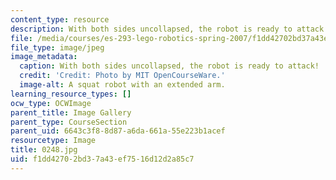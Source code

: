 ```yaml
---
content_type: resource
description: With both sides uncollapsed, the robot is ready to attack!
file: /media/courses/es-293-lego-robotics-spring-2007/f1dd42702bd37a43ef7516d12d2a85c7_0248.jpg
file_type: image/jpeg
image_metadata:
  caption: With both sides uncollapsed, the robot is ready to attack!
  credit: 'Credit: Photo by MIT OpenCourseWare.'
  image-alt: A squat robot with an extended arm.
learning_resource_types: []
ocw_type: OCWImage
parent_title: Image Gallery
parent_type: CourseSection
parent_uid: 6643c3f8-8d87-a6da-661a-55e223b1acef
resourcetype: Image
title: 0248.jpg
uid: f1dd4270-2bd3-7a43-ef75-16d12d2a85c7
---
```


